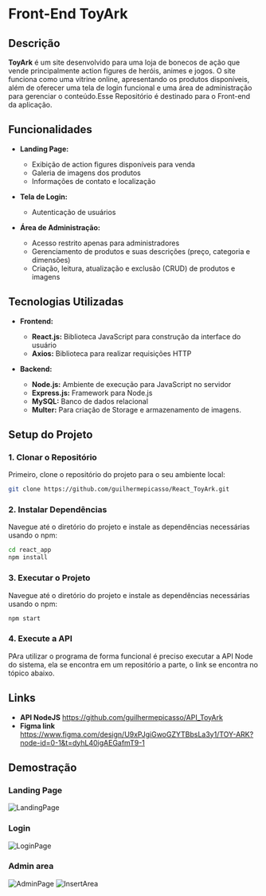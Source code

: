 # Front-End ToyArk

## Descrição
**ToyArk** é um site desenvolvido para uma loja de bonecos de ação que vende principalmente action figures de heróis, animes e jogos. O site funciona como uma vitrine online, apresentando os produtos disponíveis, além de oferecer uma tela de login funcional e uma área de administração para gerenciar o conteúdo.Esse Repositório é destinado para o Front-end da aplicação.

## Funcionalidades
- **Landing Page:**
  - Exibição de action figures disponíveis para venda
  - Galeria de imagens dos produtos
  - Informações de contato e localização

- **Tela de Login:**
  - Autenticação de usuários

- **Área de Administração:**
  - Acesso restrito apenas para administradores
  - Gerenciamento de produtos e suas descrições (preço, categoria e dimensões)
  - Criação, leitura, atualização e exclusão (CRUD) de produtos e imagens

## Tecnologias Utilizadas
- **Frontend:**
  - **React.js:** Biblioteca JavaScript para construção da interface do usuário
  - **Axios:** Biblioteca para realizar requisições HTTP

- **Backend:**
  - **Node.js:** Ambiente de execução para JavaScript no servidor
  - **Express.js:** Framework para Node.js
  - **MySQL:** Banco de dados relacional
  - **Multer:** Para criação de Storage e armazenamento de imagens.

## Setup do Projeto

### 1. Clonar o Repositório

Primeiro, clone o repositório do projeto para o seu ambiente local:

```bash
git clone https://github.com/guilhermepicasso/React_ToyArk.git
```

### 2. Instalar Dependências

Navegue até o diretório do projeto e instale as dependências necessárias usando o npm:

```bash
cd react_app
npm install
```

### 3. Executar o Projeto

Navegue até o diretório do projeto e instale as dependências necessárias usando o npm:

```bash
npm start
```

### 4. Execute a API

PAra utilizar o programa de forma funcional é preciso executar a API Node do sistema, ela se encontra em um repositório a parte, o link se encontra no tópico abaixo. 


## Links

- **API NodeJS**  https://github.com/guilhermepicasso/API_ToyArk
- **Figma link**  https://www.figma.com/design/U9xPJgiGwoGZYTBbsLa3y1/TOY-ARK?node-id=0-1&t=dyhL40igAEGafmT9-1

## Demostração

### Landing Page
![LandingPage](https://github.com/user-attachments/assets/4f459223-cd8d-449f-a7e0-54d6e3447556)

### Login
![LoginPage](https://github.com/user-attachments/assets/0a2c3aea-a49c-4987-948a-3e0fd1733972)

### Admin area
![AdminPage](https://github.com/user-attachments/assets/de2960f7-326e-48f9-9978-1256b631ebb8)
![InsertArea](https://github.com/user-attachments/assets/eec0220e-d3da-4682-8f52-a9d871d0b79f)


